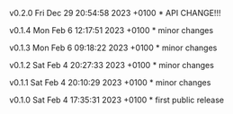 v0.2.0 Fri Dec 29 20:54:58 2023 +0100
    * API CHANGE!!!

v0.1.4 Mon Feb 6 12:17:51 2023 +0100
    * minor changes

v0.1.3 Mon Feb 6 09:18:22 2023 +0100
    * minor changes

v0.1.2 Sat Feb 4 20:27:33 2023 +0100
    * minor changes

v0.1.1 Sat Feb 4 20:10:29 2023 +0100
    * minor changes

v0.1.0 Sat Feb 4 17:35:31 2023 +0100
    * first public release
